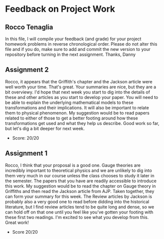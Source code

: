 # Feedback on Project Work
## Rocco Tenaglia

In this file, I will compile your feedback (and grade) for your project homework problems in reverse chronological order. Please do not alter this file and if you do, make sure to add and commit the new version to your repository before turning in the next assignment. Thanks, Danny

## Assignment 2

Rocco, it appears that the Griffith's chapter and the Jackson article were well worth your time. That's great. Your summaries are nice, but they are a bit overviewy. I'd hope that next week you start to dig into the details of these and other articles as you start to develop your paper. You will need to be able to explain the underlying mathematical models to these transformations and their implications. It will also be important to relate them to physical phenomenon. My suggestion would be to read papers related to either of those to get a better footing around how these transformations get used and what they help us describe. Good work so far, but let's dig a bit deeper for next week.

* Score: 20/20

## Assignment 1

Rocco, I think that your proposal is a good one. Gauge theories are incredibly important to theoretical physics and we are unlikely to dig into them very much in our course unless the class chooses to study it later in the semester. The papers that you have are readily accessible to introduce this work. My suggestion would be to read the chapter on Gauge theory in Griffiths and then read the Jackson article from AJP. Taken together, they can form your summary for this week. The Review articles by Jackson is probably also a very good one to read before didding into the historical literature, but I find review articles tend to be quite long and dense, so we can hold off on that one until you feel like you've gotten your footing with these first two readings. I'm excited to see what you develop from this. Great work!

* Score 20/20
